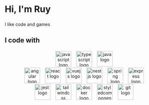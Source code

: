 <h1 align="left">Hi, I'm Ruy</h1>
  
###
 
<p align="left">I like code and games</p>

### 
  
<h2 align="left">I code with</h2> 

### 


<!-- Languages --> 
<div align="center">
  <img src="https://skillicons.dev/icons?i=js" height="50" alt="javascript logo"  />
  <img width="8"/>
  <img src="https://skillicons.dev/icons?i=ts" height="50" alt="typescript logo"  />
  <img width="8"/>
  <img src="https://skillicons.dev/icons?i=java" height="50" alt="java logo"  />
<div/>



<!-- Frameworks -->
<div align="center">
  <img src="https://skillicons.dev/icons?i=angular" height="50" alt="angular logo"  />
  <img width="8"/>
  <img src="https://skillicons.dev/icons?i=react" height="50" alt="react logo"  />
  <img width="8"/>
  <img src="https://skillicons.dev/icons?i=vue" height="50" alt="vuejs logo"  />
  <img width="8"/>
  <img src="https://skillicons.dev/icons?i=nestjs" height="50" alt="nestjs logo"  />
  <img width="8"/>
  <img src="https://skillicons.dev/icons?i=spring" height="50" alt="spring logo"  />
  <img width="8"/>
  <img src="https://skillicons.dev/icons?i=express" height="50" alt="express logo"  />
<div/>


<!-- Other tecnologies -->
<div align="center">
  <img src="https://skillicons.dev/icons?i=jest" height="50" alt="jest logo"  />
  <img width="8"/>
  <img src="https://skillicons.dev/icons?i=tailwind" height="50" alt="tailwindcss logo"  />
  <img width="8"/>
  <img src="https://skillicons.dev/icons?i=docker" height="50" alt="docker logo"  />
  <img width="8"/>
  <img src="https://skillicons.dev/icons?i=styledcomponents" height="50" alt="styledcomponents logo"  />
  <img width="8"/>
  <img src="https://skillicons.dev/icons?i=git" height="50" alt="git logo"  />
</div>
